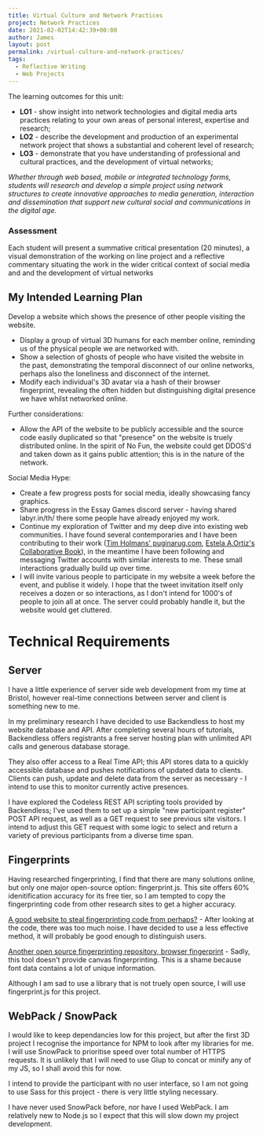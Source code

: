 ```yaml
---
title: Virtual Culture and Network Practices
project: Network Practices
date: 2021-02-02T14:42:39+00:00
author: James
layout: post
permalink: /virtual-culture-and-network-practices/
tags:
  - Reflective Writing
  - Web Projects
---
```


The learning outcomes for this unit:

 - **LO1** - show insight into network technologies and digital media arts practices relating to your own areas of personal interest, expertise and research;
 - **LO2** - describe the development and production of an experimental network project that shows a substantial and coherent level of research;
 - **LO3** - demonstrate that you have understanding of professional and cultural practices, and the development of virtual networks;


*Whether through web based, mobile or integrated technology forms, students will research and develop a simple project using network structures to create innovative approaches to media generation, interaction and dissemination that support new cultural social and communications in the digital age.*

### Assessment
Each student will present a summative critical presentation (20 minutes), a visual demonstration of the working on line project and a reflective commentary situating the work in the wider critical context of social media and and the development of virtual networks

## My Intended Learning Plan

Develop a website which shows the presence of other people visiting the website. 

- Display a group of virtual 3D humans for each member online, reminding us of the physical people we are networked with.
- Show a selection of ghosts of people who have visited the website in the past, demonstrating the temporal disconnect of our online networks, perhaps also the loneliness and disconnect of the internet.
- Modify each individual's 3D avatar via a hash of their browser fingerprint, revealing the often hidden but distinguishing digital presence we have whilst networked online.

Further considerations:
- Allow the API of the website to be publicly accessible and the source code easily duplicated so that "presence" on the website is truely distributed online. In the spirit of No Fun, the website could get DDOS'd and taken down as it gains public attention; this is in the nature of the network.

Social Media Hype:
- Create a few progress posts for social media, ideally showcasing fancy graphics.
- Share progress in the Essay Games discord server - having shared labyr.in/th/ there some people have already enjoyed my work.
- Continue my exploration of Twitter and my deep dive into existing web communities. I have found several contemporaries and I have been contributing to their work ([Tim Holmans' puginarug.com](https://github.com/tholman/puginarug/pull/1), [Estela A.Ortiz's Collaborative Book](https://github.com/e-aortiz/collaborative-book/pull/1)), in the meantime I have been following and messaging Twitter accounts with similar interests to me. These small interactions gradually build up over time.
- I will invite various people to participate in my website a week before the event, and publise it widely. I hope that the tweet invitation itself only receives a dozen or so interactions, as I don't intend for 1000's of people to join all at once. The server could probably handle it, but the website would get cluttered.

# Technical Requirements

## Server

I have a little experience of server side web development from my time at Bristol, however real-time connections between server and client is something new to me.

In my preliminary research I have decided to use Backendless to host my website database and API. After completing several hours of tutorials, Backendless offers registrants a free server hosting plan with unlimited API calls and generous database storage.

They also offer access to a Real Time API; this API stores data to a quickly accessible database and pushes notifications of updated data to clients. Clients can push, update and delete data from the server as necessary - I intend to use this to monitor currently active presences.

I have explored the Codeless REST API scripting tools provided by Backendless; I've used them to set up a simple "new participant register" POST API request, as well as a GET request to see previous site visitors. I intend to adjust this GET request with some logic to select and return a variety of previous participants from a diverse time span.

## Fingerprints

Having researched fingerprinting, I find that there are many solutions online, but only one major open-source option: fingerprint.js. This site offers 60% idenitification accuracy for its free tier, so I am tempted to copy the fingerprinting code from other research sites to get a higher accuracy.

[A good website to steal fingerprinting code from perhaps?](https://amiunique.org/fp) - After looking at the code, there was too much noise. I have decided to use a less effective method, it will probably be good enough to distinguish users.

[Another open source fingerprinting repository, browser fingerprint](https://github.com/actionhero/browser_fingerprint) - Sadly, this tool doesn't provide canvas fingerprinting. This is a shame because font data contains a lot of unique information.

Although I am sad to use a library that is not truely open source, I will use fingerprint.js for this project.

## WebPack / SnowPack

I would like to keep dependancies low for this project, but after the first 3D project I recognise the importance for NPM to look after my libraries for me. I will use SnowPack to prioritise speed over total number of HTTPS requests. It is unlikely that I will need to use Glup to concat or minify any of my JS, so I shall avoid this for now.

I intend to provide the participant with no user interface, so I am not going to use Sass for this project - there is very little styling necessary.

I have never used SnowPack before, nor have I used WebPack. I am relatively new to Node.js so I expect that this will slow down my project development.




<!--![Image of a big 12 in the gallery room](/blog/wp-content/uploads/meta-data/big-12.jpg)-->
